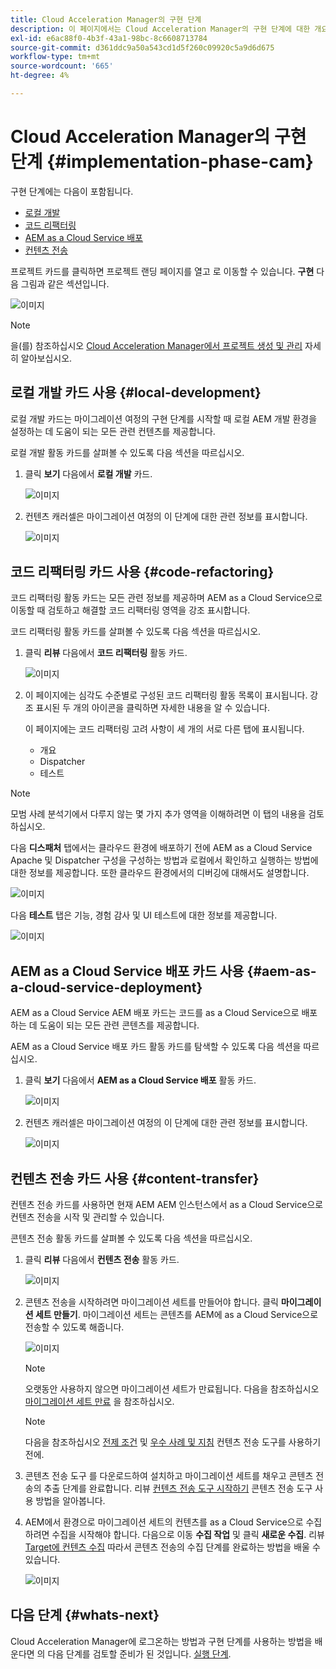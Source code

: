 ```yaml
---
title: Cloud Acceleration Manager의 구현 단계
description: 이 페이지에서는 Cloud Acceleration Manager의 구현 단계에 대한 개요를 제공합니다.
exl-id: e6ac88f0-4b3f-43a1-98bc-8c6608713784
source-git-commit: d361ddc9a50a543cd1d5f260c09920c5a9d6d675
workflow-type: tm+mt
source-wordcount: '665'
ht-degree: 4%

---
```


# Cloud Acceleration Manager의 구현 단계 {#implementation-phase-cam}

구현 단계에는 다음이 포함됩니다.

* [로컬 개발](#local-development)
* [코드 리팩터링](#code-refactoring)
* [AEM as a Cloud Service 배포](#aem-as-a-cloud-service-deployment)
* [컨텐츠 전송](#content-transfer)


프로젝트 카드를 클릭하면 프로젝트 랜딩 페이지를 열고 로 이동할 수 있습니다. **구현** 다음 그림과 같은 섹션입니다.

![이미지](/help/journey-migration/cloud-acceleration-manager/assets/implementation-1.png)

>[!NOTE]
>을(를) 참조하십시오 [Cloud Acceleration Manager에서 프로젝트 생성 및 관리](getting-started-cam.md#create-project) 자세히 알아보십시오.


## 로컬 개발 카드 사용 {#local-development}

로컬 개발 카드는 마이그레이션 여정의 구현 단계를 시작할 때 로컬 AEM 개발 환경을 설정하는 데 도움이 되는 모든 관련 컨텐츠를 제공합니다.

로컬 개발 활동 카드를 살펴볼 수 있도록 다음 섹션을 따르십시오.

1. 클릭 **보기** 다음에서 **로컬 개발** 카드.

   ![이미지](/help/journey-migration/cloud-acceleration-manager/assets/implementation-2.png)

1. 컨텐츠 캐러셀은 마이그레이션 여정의 이 단계에 대한 관련 정보를 표시합니다.

   ![이미지](/help/journey-migration/cloud-acceleration-manager/assets/implementation-3.png)


## 코드 리팩터링 카드 사용 {#code-refactoring}

코드 리팩터링 활동 카드는 모든 관련 정보를 제공하며 AEM as a Cloud Service으로 이동할 때 검토하고 해결할 코드 리팩터링 영역을 강조 표시합니다.

코드 리팩터링 활동 카드를 살펴볼 수 있도록 다음 섹션을 따르십시오.

1. 클릭 **리뷰** 다음에서 **코드 리팩터링** 활동 카드.

   ![이미지](/help/journey-migration/cloud-acceleration-manager/assets/implementation-4.png)

1. 이 페이지에는 심각도 수준별로 구성된 코드 리팩터링 활동 목록이 표시됩니다. 강조 표시된 두 개의 아이콘을 클릭하면 자세한 내용을 알 수 있습니다.

   이 페이지에는 코드 리팩터링 고려 사항이 세 개의 서로 다른 탭에 표시됩니다.

   * 개요
   * Dispatcher
   * 테스트

>[!NOTE]
>모범 사례 분석기에서 다루지 않는 몇 가지 추가 영역을 이해하려면 이 탭의 내용을 검토하십시오.

다음 **디스패처** 탭에서는 클라우드 환경에 배포하기 전에 AEM as a Cloud Service Apache 및 Dispatcher 구성을 구성하는 방법과 로컬에서 확인하고 실행하는 방법에 대한 정보를 제공합니다. 또한 클라우드 환경에서의 디버깅에 대해서도 설명합니다.

![이미지](/help/journey-migration/cloud-acceleration-manager/assets/coderefactoring-2.png)

다음 **테스트** 탭은 기능, 경험 감사 및 UI 테스트에 대한 정보를 제공합니다.

![이미지](/help/journey-migration/cloud-acceleration-manager/assets/coderefactoring-3.png)


## AEM as a Cloud Service 배포 카드 사용 {#aem-as-a-cloud-service-deployment}

AEM as a Cloud Service AEM 배포 카드는 코드를 as a Cloud Service으로 배포하는 데 도움이 되는 모든 관련 콘텐츠를 제공합니다.

AEM as a Cloud Service 배포 카드 활동 카드를 탐색할 수 있도록 다음 섹션을 따르십시오.

1. 클릭 **보기** 다음에서 **AEM as a Cloud Service 배포** 활동 카드.

   ![이미지](/help/journey-migration/cloud-acceleration-manager/assets/implementation-6.png)

1. 컨텐츠 캐러셀은 마이그레이션 여정의 이 단계에 대한 관련 정보를 표시합니다.

   ![이미지](/help/journey-migration/cloud-acceleration-manager/assets/aem-deployment-card.png)


## 컨텐츠 전송 카드 사용 {#content-transfer}

컨텐츠 전송 카드를 사용하면 현재 AEM AEM 인스턴스에서 as a Cloud Service으로 컨텐츠 전송을 시작 및 관리할 수 있습니다.

콘텐츠 전송 활동 카드를 살펴볼 수 있도록 다음 섹션을 따르십시오.

1. 클릭 **리뷰** 다음에서 **컨텐츠 전송** 활동 카드.

   ![이미지](/help/journey-migration/cloud-acceleration-manager/assets/contenttransfer-1.png)

1. 콘텐츠 전송을 시작하려면 마이그레이션 세트를 만들어야 합니다. 클릭 **마이그레이션 세트 만들기**. 마이그레이션 세트는 콘텐츠를 AEM에 as a Cloud Service으로 전송할 수 있도록 해줍니다.

   ![이미지](/help/journey-migration/cloud-acceleration-manager/assets/contenttransfer-2.png)

   >[!NOTE]
   >오랫동안 사용하지 않으면 마이그레이션 세트가 만료됩니다. 다음을 참조하십시오 [마이그레이션 세트 만료](/help/journey-migration/content-transfer-tool/using-content-transfer-tool/overview-content-transfer-tool.md#migration-set-expiry) 을 참조하십시오.

   >[!NOTE]
   >다음을 참조하십시오 [전제 조건](https://experienceleague.adobe.com/docs/experience-manager-cloud-service/content/migration-journey/cloud-migration/content-transfer-tool/prerequisites-content-transfer-tool.html) 및 [우수 사례 및 지침](https://experienceleague.adobe.com/docs/experience-manager-cloud-service/content/migration-journey/cloud-migration/content-transfer-tool/overview-content-transfer-tool.html) 컨텐츠 전송 도구를 사용하기 전에.

1. 콘텐츠 전송 도구 를 다운로드하여 설치하고 마이그레이션 세트를 채우고 콘텐츠 전송의 추출 단계를 완료합니다. 리뷰 [컨텐츠 전송 도구 시작하기](https://experienceleague.adobe.com/docs/experience-manager-cloud-service/content/migration-journey/cloud-migration/content-transfer-tool/getting-started-content-transfer-tool.html) 콘텐츠 전송 도구 사용 방법을 알아봅니다.

1. AEM에서 환경으로 마이그레이션 세트의 컨텐츠를 as a Cloud Service으로 수집하려면 수집을 시작해야 합니다. 다음으로 이동 **수집 작업** 및 클릭 **새로운 수집**. 리뷰 [Target에 컨텐츠 수집](https://experienceleague.adobe.com/docs/experience-manager-cloud-service/content/migration-journey/cloud-migration/content-transfer-tool/ingesting-content.html) 따라서 콘텐츠 전송의 수집 단계를 완료하는 방법을 배울 수 있습니다.

   ![이미지](/help/journey-migration/cloud-acceleration-manager/assets/contenttransfer-3.png)

<!--### Estimating Content Transfer Time {#calculating}

A Content Transfer Tool calculator has been provided to estimate how long it could take to complete the content transfer activity. You can use the content repository size slider to select the size that applies to your project. The transfer times vary for the extraction and ingestion phases. 

   ![image](/help/journey-migration/cloud-acceleration-manager/assets/contenttransfer-4.png)

   >[!NOTE]
   >These times are estimates only. Factor such as network speeds and time to scale up instances have not been accounted for in these estimates.

To estimate the size of the AEM Repository, you can run the Disk Usage report under `http://HOST:PORT/etc/reports/diskusage.html`. 

You can also estimate the size of specific repository paths by using the `path` parameter, for example, `http://HOST:PORT/etc/reports/diskusage.html?path=/content/dam`. -->

## 다음 단계 {#whats-next}

Cloud Acceleration Manager에 로그온하는 방법과 구현 단계를 사용하는 방법을 배운다면 의 다음 단계를 검토할 준비가 된 것입니다. [실행 단계](https://experienceleague.adobe.com/docs/experience-manager-cloud-service/content/migration-journey/cloud-acceleration-manager/using-cam/cam-golive-phase.html).
